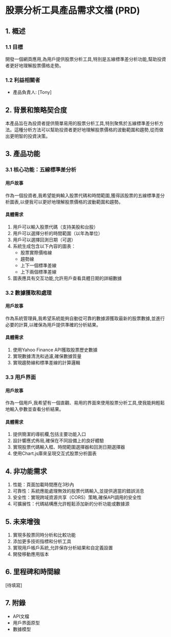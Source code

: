 # 股票分析工具產品需求文檔 (PRD)

## 1. 概述

### 1.1 目標
開發一個網頁應用,為用戶提供股票分析工具,特別是五線標準差分析功能,幫助投資者更好地理解股票價格走勢。

### 1.2 利益相關者
- 產品負責人: [Tony]


## 2. 背景和策略契合度

本產品旨在為投資者提供簡單易用的股票分析工具,特別聚焦於五線標準差分析方法。這種分析方法可以幫助投資者更好地理解股票價格的波動範圍和趨勢,從而做出更明智的投資決策。

## 3. 產品功能

### 3.1 核心功能：五線標準差分析

#### 用戶故事
作為一個投資者,我希望能夠輸入股票代碼和時間範圍,獲得該股票的五線標準差分析圖表,以便我可以更好地理解股票價格的波動範圍和趨勢。

#### 具體需求
1. 用戶可以輸入股票代碼（支持美股和台股）
2. 用戶可以選擇分析的時間範圍（以年為單位）
3. 用戶可以選擇回測日期（可選）
4. 系統生成包含以下內容的圖表：
   - 股票實際價格線
   - 趨勢線
   - 上下一個標準差線
   - 上下兩個標準差線
5. 圖表應具有交互功能,允許用戶查看具體日期的詳細數據

### 3.2 數據獲取和處理

#### 用戶故事
作為系統管理員,我希望系統能夠自動從可靠的數據源獲取最新的股票數據,並進行必要的計算,以確保為用戶提供準確的分析結果。

#### 具體需求
1. 使用Yahoo Finance API獲取股票歷史數據
2. 實現數據清洗和過濾,確保數據質量
3. 實現趨勢線和標準差線的計算邏輯

### 3.3 用戶界面

#### 用戶故事
作為一個用戶,我希望有一個直觀、易用的界面來使用股票分析工具,使我能夠輕鬆地輸入參數並查看分析結果。

#### 具體需求
1. 提供簡潔的導航欄,包括主要功能入口
2. 設計響應式佈局,確保在不同設備上的良好體驗
3. 實現股票代碼輸入框、時間範圍選擇器和回測日期選擇器
4. 使用Chart.js庫來呈現交互式股票分析圖表

## 4. 非功能需求

1. 性能：頁面加載時間應在3秒內
2. 可靠性：系統應能處理無效的股票代碼輸入,並提供適當的錯誤消息
3. 安全性：實現跨域資源共享（CORS）策略,確保API調用的安全性
4. 可擴展性：代碼結構應允許輕鬆添加新的分析功能或數據源

## 5. 未來增強

1. 實現多股票同時分析和比較功能
2. 添加更多技術指標和分析工具
3. 實現用戶帳戶系統,允許保存分析結果和自定義設置
4. 開發移動應用版本

## 6. 里程碑和時間線

[待填寫]

## 7. 附錄

- API文檔
- 用戶界面原型
- 數據模型